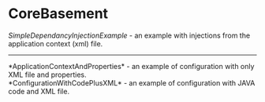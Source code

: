 # CoreBasement

*SimpleDependancyInjectionExample* - an example with injections from the application context (xml) file. <br>
<hr>
*ApplicationContextAndProperties* - an example of configuration with only XML file and properties. <br>
*ConfigurationWithCodePlusXML* - an example of configuration with JAVA code and XML file. <br>
